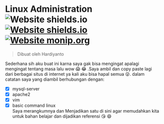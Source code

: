 # Linux Administration ![Website shields.io](https://img.shields.io/badge/ubuntu-v.18.04-orange) [![Website shields.io](https://img.shields.io/badge/vim-v--8.0-brightgreen)](http://shields.io/) [![Website monip.org](https://img.shields.io/badge/mysql-v--14.14-lightgrey)](http://monip.org/)

> Dibuat oleh Hardiyanto 

Sederhana sih aku buat ini karna saya gak bisa mengingat apalagi mengingat tentang masa lalu wow :scream: :joy: .Saya ambil  dan copy paste lagi dari berbagai situs di internet ya kali aku bisa hapal semua :stuck_out_tongue_winking_eye:. dalam catatan saya yang diambil berhubungan dengan:
- [x] mysql-server
- [x] apache2
- [x] vim
- [x] basic command linux 
<br>Saya merangkumnya dan Menjadikan satu di sini agar memudahkan kita untuk bahan belajar dan dijadikan referensi :kissing_heart: :smile:
